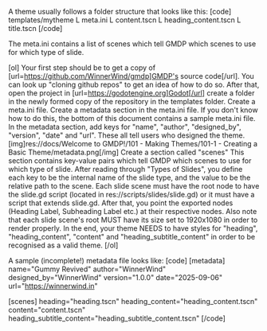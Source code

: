 A theme usually follows a folder structure that looks like this:
[code]
templates/mytheme
L meta.ini
L content.tscn
L heading_content.tscn
L title.tscn
[/code]

The meta.ini contains a list of scenes which tell GMDP which scenes to use for which type of slide.

[ol]
Your first step should be to get a copy of [url=https://github.com/WinnerWind/gmdp]GMDP's source code[/url]. You can look up "cloning github repos" to get an idea of how to do so.
After that, open the project in [url=https://godotengine.org]Godot[/url] create a folder in the newly formed copy of the repository in the templates folder. 
Create a meta.ini file.
Create a metadata section in the meta.ini file. If you don't know how to do this, the bottom of this document contains a sample meta.ini file.
In the metadata section, add keys for "name", "author", "designed_by", "version", "date" and "url". These all tell users who designed the theme. [img]res://docs/Welcome to GMDP!/101 - Making Themes/101-1 - Creating a Basic Theme/metadata.png[/img]
Create a section called "scenes"
This section contains key-value pairs which tell GMDP which scenes to use for which type of slide. After reading through "Types of Slides", you define each key to be the internal name of the slide type, and the value to be the relative path to the scene. 
Each slide scene must have the root node to have the slide.gd script (located in res://scripts/slides/slide.gd) or it must have a script that extends slide.gd. After that, you point the exported nodes (Heading Label, Subheading Label etc.) at their respective nodes. 
Also note that each slide scene's root MUST have its size set to 1920x1080 in order to render properly.
In the end, your theme NEEDS to have styles for "heading", "heading_content", "content" and "heading_subtitle_content" in order to be recognised as a valid theme.
[/ol]

A sample (incomplete!) metadata file looks like:
[code]
[metadata]
name="Gummy Revived"
author="WinnerWind"
designed_by="WinnerWind"
version="1.0.0"
date="2025-09-06"
url="https://winnerwind.in"

[scenes]
heading="heading.tscn"
heading_content="heading_content.tscn"
content="content.tscn"
heading_subtitle_content="heading_subtitle_content.tscn"
[/code]
